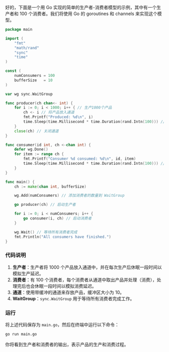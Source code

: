 好的，下面是一个用 Go 实现的简单的生产者-消费者模型的示例，其中有一个生产者和 100 个消费者。我们将使用 Go 的 goroutines 和 channels 来实现这个模型。

```go
package main

import (
	"fmt"
	"math/rand"
	"sync"
	"time"
)

const (
	numConsumers = 100
	bufferSize   = 10
)

var wg sync.WaitGroup

func producer(ch chan<- int) {
	for i := 0; i < 1000; i++ { // 生产1000个产品
		ch <- i // 将产品放入通道
		fmt.Printf("Produced: %d\n", i)
		time.Sleep(time.Millisecond * time.Duration(rand.Intn(100))) // 模拟生产延迟
	}
	close(ch) // 关闭通道
}

func consumer(id int, ch <-chan int) {
	defer wg.Done()
	for item := range ch {
		fmt.Printf("Consumer %d consumed: %d\n", id, item)
		time.Sleep(time.Millisecond * time.Duration(rand.Intn(100))) // 模拟消费延迟
	}
}

func main() {
	ch := make(chan int, bufferSize)

	wg.Add(numConsumers) // 添加消费者的数量到 WaitGroup

	go producer(ch) // 启动生产者

	for i := 0; i < numConsumers; i++ {
		go consumer(i, ch) // 启动消费者
	}

	wg.Wait() // 等待所有消费者完成
	fmt.Println("All consumers have finished.")
}
```

### 代码说明
1. **生产者**：生产者将 1000 个产品放入通道中，并在每次生产后休眠一段时间以模拟生产延迟。
2. **消费者**：有 100 个消费者，每个消费者从通道中取出产品并处理（消费），处理完后也会休眠一段时间以模拟消费延迟。
3. **通道**：使用带缓冲的通道来存放产品，缓冲区大小为 10。
4. **WaitGroup**：`sync.WaitGroup` 用于等待所有消费者完成工作。

### 运行
将上述代码保存为 `main.go`，然后在终端中运行以下命令：

```bash
go run main.go
```

你将看到生产者和消费者的输出，表示产品的生产和消费过程。